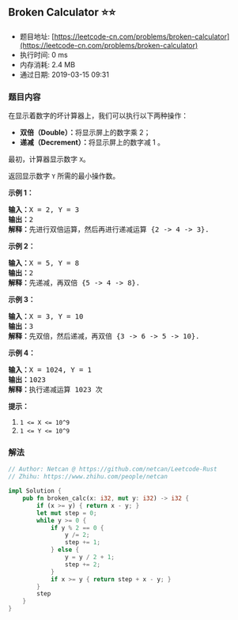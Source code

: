 ## Broken Calculator :star::star:
- 题目地址: [https://leetcode-cn.com/problems/broken-calculator](https://leetcode-cn.com/problems/broken-calculator)
- 执行时间: 0 ms 
- 内存消耗: 2.4 MB
- 通过日期: 2019-03-15 09:31

### 题目内容
<p>在显示着数字的坏计算器上，我们可以执行以下两种操作：</p>

<ul>
	<li><strong>双倍（Double）：</strong>将显示屏上的数字乘 2；</li>
	<li><strong>递减（Decrement）：</strong>将显示屏上的数字减 1 。</li>
</ul>

<p>最初，计算器显示数字 <code>X</code>。</p>

<p>返回显示数字 <code>Y</code> 所需的最小操作数。</p>



<p><strong>示例 1：</strong></p>

<pre><strong>输入：</strong>X = 2, Y = 3
<strong>输出：</strong>2
<strong>解释：</strong>先进行双倍运算，然后再进行递减运算 {2 -> 4 -> 3}.
</pre>

<p><strong>示例 2：</strong></p>

<pre><strong>输入：</strong>X = 5, Y = 8
<strong>输出：</strong>2
<strong>解释：</strong>先递减，再双倍 {5 -> 4 -> 8}.
</pre>

<p><strong>示例 3：</strong></p>

<pre><strong>输入：</strong>X = 3, Y = 10
<strong>输出：</strong>3
<strong>解释：</strong>先双倍，然后递减，再双倍 {3 -> 6 -> 5 -> 10}.
</pre>

<p><strong>示例 4：</strong></p>

<pre><strong>输入：</strong>X = 1024, Y = 1
<strong>输出：</strong>1023
<strong>解释：</strong>执行递减运算 1023 次
</pre>



<p><strong>提示：</strong></p>

<ol>
	<li><code>1 <= X <= 10^9</code></li>
	<li><code>1 <= Y <= 10^9</code></li>
</ol>


### 解法
```rust
// Author: Netcan @ https://github.com/netcan/Leetcode-Rust
// Zhihu: https://www.zhihu.com/people/netcan

impl Solution {
    pub fn broken_calc(x: i32, mut y: i32) -> i32 {
        if (x >= y) { return x - y; }
        let mut step = 0;
        while y >= 0 {
            if y % 2 == 0 {
                y /= 2;
                step += 1;
            } else {
                y = y / 2 + 1;
                step += 2;
            }
            if x >= y { return step + x - y; }
        }
        step
    }
}


```
